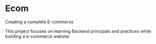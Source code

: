 # Ecom
Creating a complete E-commerce

This project focuses on learning Backend principals and practices while building a e-commerce website
